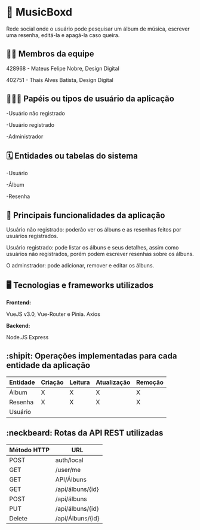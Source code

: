 # :checkered_flag: MusicBoxd

Rede social onde o usuário pode pesquisar um álbum de música, escrever uma resenha, editá-la e apagá-la caso queira.

## :technologist: Membros da equipe

428968 - Mateus Felipe Nobre, Design Digital

402751 - Thais Alves Batista, Design Digital

## :people_holding_hands: Papéis ou tipos de usuário da aplicação

-Usuário não registrado

-Usuário registrado

-Administrador



## :spiral_calendar: Entidades ou tabelas do sistema

-Usuário

-Álbum

-Resenha

## :triangular_flag_on_post:	 Principais funcionalidades da aplicação

Usuário não registrado: poderão ver os álbuns e as resenhas feitos por usuários registrados.

Usuário registrado: pode listar os álbuns e seus detalhes, assim como usuários não registrados, porém podem escrever resenhas sobre os álbuns.

O adminstrador: pode adicionar, remover e editar os álbuns.


## :desktop_computer: Tecnologias e frameworks utilizados

**Frontend:**

VueJS v3.0, Vue-Router e Pinia.
Axios

**Backend:**

Node.JS
Express


## :shipit: Operações implementadas para cada entidade da aplicação


| Entidade| Criação | Leitura | Atualização | Remoção |
| --- | --- | --- | --- | --- |
| Álbum | X |  X  | X | X |
| Resenha | X |  X  |  X | X |
| Usuário |  |    |  |  |



## :neckbeard: Rotas da API REST utilizadas

| Método HTTP | URL |
| --- | --- |
| POST | auth/local|
| GET | /user/me|
| GET | API/Álbuns|
| GET | /api/álbuns/{id}|
| POST | /api/álbuns |
| PUT | /api/álbuns/{id} |
| Delete | /api/Álbuns/{id} |
